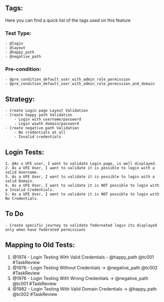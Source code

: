 ## Tags:
Here you can find a quick list of the tags used on this feature

### Test Type:
	- @login
	- @layout
	- @happy_path
	- @negative_path
### Pre-condition:
	- @pre_condition_default_user_with_admin_role_permission
	- @pre_condition_default_user_with_admin_role_permission_and_domain

## Strategy:
	- Create Login page Layout Validation
	- Create happy path Validation
		- Login with username/password
		- Login wiwth domain/password
	- Create negative path Validation
		- No credentials at all
		- Invalid credentials

## Login Tests:
	1. @As a UFE user, I want to validate Login page, is well displayed.
	2. As a UFE User, I want to validate it is possible to login with a valid Username.
	3. As a UFE User, I want to validate it is possible to login with a valid Domain.
	4. As a UFE User, I want to validate it is NOT possible to login with a Invalid Credentials.
	5. As a UFE User, I want to validate it is NOT possible to login with No Credentials.

## To Do
	- Create specific journey to validate federeated login its displayed only when have federated permissions 

## Mapping to Old Tests:
1. @1974 - Login Testing With Valid Credentials - @happy_path @tc001 #TaskReview
2. @1976 - Login Testing Without Credentials -> @negative_path @tc002 #TaskReview
3. @1976 - Login Testing With Wrong Credentials -> @negative_path @tc001 #TaskReview
4. @1982 - Login Testing With Valid Domain Credentials -> @happy_path @tc002 #TaskReview
